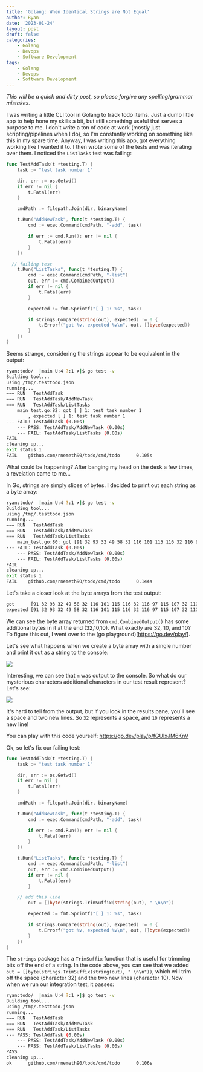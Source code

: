 ```yaml
---
title: 'Golang: When Identical Strings are Not Equal'
author: Ryan
date: '2023-01-24'
layout: post
draft: false
categories:
    - Golang
    - Devops
    - Software Development
tags:
    - Golang
    - Devops
    - Software Development
---
```


*This will be a quick and dirty post, so please forgive any spelling/grammar mistakes.*

I was writing a little CLI tool in Golang to track todo items. Just a dumb little app to help hone my skills a bit, but still something useful that serves a purpose to me. I don't write a ton of code at work (mostly just scripting/pipelines when I do), so I'm constantly working on something like this in my spare time. Anyway, I was writing this app, got everything working like I wanted it to. I then wrote some of the tests and was iterating over them. I noticed the `ListTasks` test was failing:

~~~go
func TestAddTask(t *testing.T) {
	task := "test task number 1"

	dir, err := os.Getwd()
	if err != nil {
		t.Fatal(err)
	}

	cmdPath := filepath.Join(dir, binaryName)

	t.Run("AddNewTask", func(t *testing.T) {
		cmd := exec.Command(cmdPath, "-add", task)

		if err := cmd.Run(); err != nil {
			t.Fatal(err)
		}
	})

  // failing test
	t.Run("ListTasks", func(t *testing.T) {
		cmd := exec.Command(cmdPath, "-list")
		out, err := cmd.CombinedOutput()
		if err != nil {
			t.Fatal(err)
		}

		expected := fmt.Sprintf("[ ] 1: %s", task)

		if strings.Compare(string(out), expected) != 0 {
			t.Errorf("got %v, expected %v\n", out, []byte(expected))
		}
	})
}

~~~

Seems strange, considering the strings appear to be equivalent in the output:

~~~sh
ryan:todo/  |main U:4 ?:1 ✗|$ go test -v
Building tool...
using /tmp/.testtodo.json
running...
=== RUN   TestAddTask
=== RUN   TestAddTask/AddNewTask
=== RUN   TestAddTask/ListTasks
    main_test.go:82: got [ ] 1: test task number 1
        , expected [ ] 1: test task number 1
--- FAIL: TestAddTask (0.00s)
    --- PASS: TestAddTask/AddNewTask (0.00s)
    --- FAIL: TestAddTask/ListTasks (0.00s)
FAIL
cleaning up...
exit status 1
FAIL    github.com/rnemeth90/todo/cmd/todo      0.105s
~~~

What could be happening? After banging my head on the desk a few times, a revelation came to me...

In Go, strings are simply slices of bytes. I decided to print out each string as a byte array:

~~~sh
ryan:todo/  |main U:4 ?:1 ✗|$ go test -v
Building tool...
using /tmp/.testtodo.json
running...
=== RUN   TestAddTask
=== RUN   TestAddTask/AddNewTask
=== RUN   TestAddTask/ListTasks
    main_test.go:80: got [91 32 93 32 49 58 32 116 101 115 116 32 116 97 115 107 32 110 117 109 98 101 114 32 49 32 10 10], expected [91 32 93 32 49 58 32 116 101 115 116 32 116 97 115 107 32 110 117 109 98 101 114 32 49]
--- FAIL: TestAddTask (0.00s)
    --- PASS: TestAddTask/AddNewTask (0.00s)
    --- FAIL: TestAddTask/ListTasks (0.00s)
FAIL
cleaning up...
exit status 1
FAIL    github.com/rnemeth90/todo/cmd/todo      0.144s
~~~

Let's take a closer look at the byte arrays from the test output:
~~~sh
got      [91 32 93 32 49 58 32 116 101 115 116 32 116 97 115 107 32 110 117 109 98 101 114 32 49 32 10 10]
expected [91 32 93 32 49 58 32 116 101 115 116 32 116 97 115 107 32 110 117 109 98 101 114 32 49]
~~~

We can see the byte array returned from `cmd.CombinedOutput()` has some additional bytes in it at the end (32,10,10). What exactly are 32, 10, and 10? To figure this out, I went over to the (go playground)[https://go.dev/play/].

Let's see what happens when we create a byte array with a single number and print it out as a string to the console:

[![](https://rnemeth90.github.io/images/golang-strings-not-equal-01.png)](https://rnemeth90.github.io/images/golang-strings-not-equal-01.png)

Interesting, we can see that `m` was output to the console. So what do our mysterious characters additional characters in our test result represent? Let's see:

[![](https://rnemeth90.github.io/images/golang-strings-not-equal-02.png)](https://rnemeth90.github.io/images/golang-strings-not-equal-02.png)

It's hard to tell from the output, but if you look in the results pane, you'll see a space and two new lines. So `32` represents a space, and `10` represents a new line!

You can play with this code yourself: https://go.dev/play/p/fGUIxJM6KnV

Ok, so let's fix our failing test:

~~~go
func TestAddTask(t *testing.T) {
	task := "test task number 1"

	dir, err := os.Getwd()
	if err != nil {
		t.Fatal(err)
	}

	cmdPath := filepath.Join(dir, binaryName)

	t.Run("AddNewTask", func(t *testing.T) {
		cmd := exec.Command(cmdPath, "-add", task)

		if err := cmd.Run(); err != nil {
			t.Fatal(err)
		}
	})

	t.Run("ListTasks", func(t *testing.T) {
		cmd := exec.Command(cmdPath, "-list")
		out, err := cmd.CombinedOutput()
		if err != nil {
			t.Fatal(err)
		}

    // add this line
		out = []byte(strings.TrimSuffix(string(out), " \n\n"))

		expected := fmt.Sprintf("[ ] 1: %s", task)

		if strings.Compare(string(out), expected) != 0 {
			t.Errorf("got %v, expected %v\n", out, []byte(expected))
		}
	})
}
~~~

The `strings` package has a `TrimSuffix` function that is useful for trimming bits off the end of a string. In the code above, you can see that we added `out = []byte(strings.TrimSuffix(string(out), " \n\n"))`, which will trim off the space (character 32) and the two new lines (character 10). Now when we run our integration test, it passes:

~~~sh
ryan:todo/  |main U:4 ?:1 ✗|$ go test -v
Building tool...
using /tmp/.testtodo.json
running...
=== RUN   TestAddTask
=== RUN   TestAddTask/AddNewTask
=== RUN   TestAddTask/ListTasks
--- PASS: TestAddTask (0.00s)
    --- PASS: TestAddTask/AddNewTask (0.00s)
    --- PASS: TestAddTask/ListTasks (0.00s)
PASS
cleaning up...
ok      github.com/rnemeth90/todo/cmd/todo      0.106s

~~~